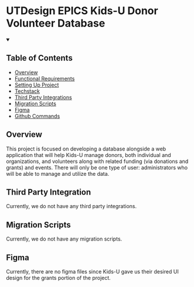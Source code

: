 # UTDesign EPICS Kids-U Donor Volunteer Database

<!-- markdownlint-disable-next-line MD033 -->
<details open><summary><h2>Table of Contents</h2></summary>

- [Overview](#overview)
- [Functional Requirements](docs/functionalRequirements.md)
- [Setting Up Project](docs/setUpProject.md)
- [Techstack](docs/techstack.md)
- [Third Party Integrations](#third-party-integration)
- [Migration Scripts](#migration-scripts)
- [Figma](#figma)
- [Github Commands](docs/githubcommands.md)

</details>

## Overview

This project is focused on developing a database alongside a web application that will help Kids-U manage donors, both individual and organizations, and volunteers along with related funding (via donations and grants) and events. There will only be one type of user: administrators who will be able to manage and utilize the data.

## Third Party Integration

Currently, we do not have any third party integrations.

## Migration Scripts

Currently, we do not have any migration scripts.

## Figma

Currently, there are no figma files since Kids-U gave us their desired UI design for the grants portion of the project.
